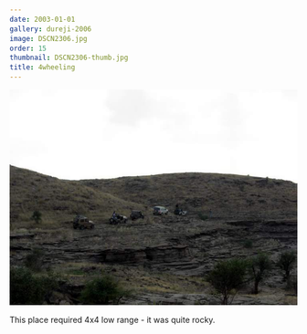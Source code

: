 ```yaml
---
date: 2003-01-01
gallery: dureji-2006
image: DSCN2306.jpg
order: 15
thumbnail: DSCN2306-thumb.jpg
title: 4wheeling
---
```


![4wheeling](./DSCN2306.jpg)

This place required 4x4 low range - it was quite rocky.